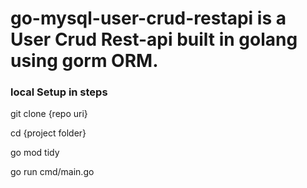 <h1>go-mysql-user-crud-restapi is a User Crud Rest-api built in golang using gorm ORM. </h1>

<h3>local Setup in  steps</h3>

<p>git clone {repo uri}</p>
<p>cd {project folder}</p>
<p>go mod tidy</p>
<p>go run cmd/main.go</p>


